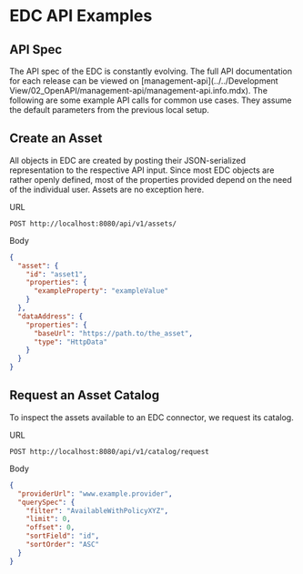 # EDC API Examples

## API Spec

The API spec of the EDC is constantly evolving.
The full API documentation for each release can be viewed on [management-api](../../Development View/02_OpenAPI/management-api/management-api.info.mdx).
The following are some example API calls for common use cases.
They assume the default parameters from the previous local setup.

## Create an Asset

All objects in EDC are created by posting their JSON-serialized representation to the respective API input.
Since most EDC objects are rather openly defined, most of the properties provided depend on the need of the individual user.
Assets are no exception here.

URL

```http request
POST http://localhost:8080/api/v1/assets/
```

Body

```json
{
  "asset": {
    "id": "asset1",
    "properties": {
      "exampleProperty": "exampleValue"
    }
  },
  "dataAddress": {
    "properties": {
      "baseUrl": "https://path.to/the_asset",
      "type": "HttpData"
    }
  }
}
```

## Request an Asset Catalog

To inspect the assets available to an EDC connector, we request its catalog.

URL

```http request
POST http://localhost:8080/api/v1/catalog/request
```

Body

```json
{
  "providerUrl": "www.example.provider",
  "querySpec": {
    "filter": "AvailableWithPolicyXYZ",
    "limit": 0,
    "offset": 0,
    "sortField": "id",
    "sortOrder": "ASC"
  }
}
```
